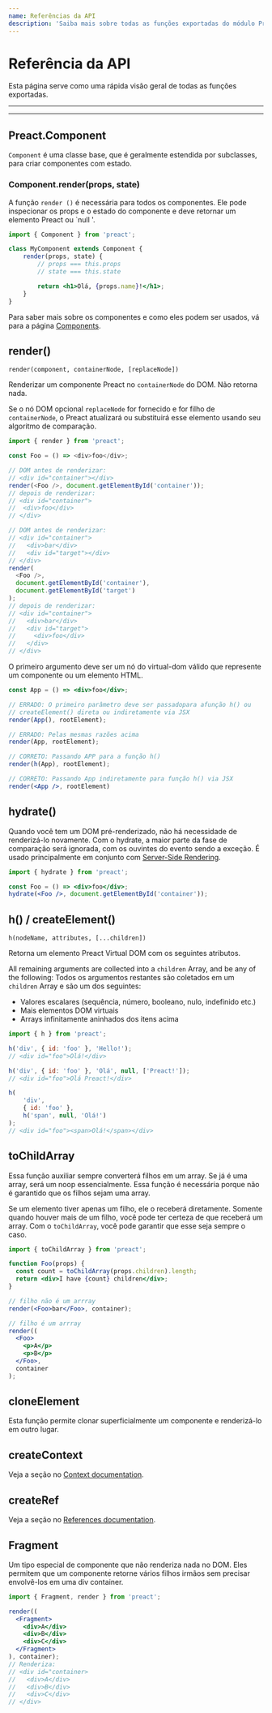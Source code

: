 ```yaml
---
name: Referências da API
description: 'Saiba mais sobre todas as funções exportadas do módulo Preact'
---
```


# Referência da API

Esta página serve como uma rápida visão geral de todas as funções exportadas.

---

<toc></toc>

---

## Preact.Component

`Component` é uma classe base, que é geralmente estendida por subclasses, para criar componentes com estado.

### Component.render(props, state)

A função `render ()` é necessária para todos os componentes. Ele pode inspecionar os props e o estado do componente e deve retornar um elemento Preact ou `null '.

```jsx
import { Component } from 'preact';

class MyComponent extends Component {
	render(props, state) {
		// props === this.props
		// state === this.state

		return <h1>Olá, {props.name}!</h1>;
	}
}
```

Para saber mais sobre os componentes e como eles podem ser usados, vá para a página [Components](/guide/v10/components).

## render()

`render(component, containerNode, [replaceNode])`

Renderizar um componente Preact no `containerNode` do DOM. Não retorna nada.

Se o nó DOM opcional `replaceNode` for fornecido e for filho de `containerNode`, o Preact atualizará ou substituirá esse elemento usando seu algoritmo de comparação.

```js
import { render } from 'preact';

const Foo = () => <div>foo</div>;

// DOM antes de renderizar:
// <div id="container"></div>
render(<Foo />, document.getElementById('container'));
// depois de renderizar:
// <div id="container">
//  <div>foo</div>
// </div>

// DOM antes de renderizar:
// <div id="container">
//   <div>bar</div>
//   <div id="target"></div>
// </div>
render(
  <Foo />,
  document.getElementById('container'),
  document.getElementById('target')
);
// depois de renderizar:
// <div id="container">
//   <div>bar</div>
//   <div id="target">
//     <div>foo</div>
//   </div>
// </div>
```

O primeiro argumento deve ser um nó do virtual-dom válido que represente um componente ou um elemento HTML.

```jsx
const App = () => <div>foo</div>;

// ERRADO: O primeiro parâmetro deve ser passadopara afunção h() ou
// createElement() direta ou indiretamente via JSX
render(App(), rootElement);

// ERRADO: Pelas mesmas razões acima
render(App, rootElement);

// CORRETO: Passando APP para a função h()
render(h(App), rootElement);

// CORRETO: Passando App indiretamente para função h() via JSX
render(<App />, rootElement)
```

## hydrate()

Quando você tem um DOM pré-renderizado, não há necessidade de renderizá-lo novamente. Com o hydrate, a maior parte da fase de comparação será ignorada, com os ouvintes do evento sendo a exceção. É usado principalmente em conjunto com
[Server-Side Rendering](/guide/v10/server-side-rendering).

```jsx
import { hydrate } from 'preact';

const Foo = () => <div>foo</div>;
hydrate(<Foo />, document.getElementById('container'));
```

## h() / createElement()

`h(nodeName, attributes, [...children])`

Retorna um elemento Preact Virtual DOM com os seguintes  atributos.

All remaining arguments are collected into a `children` Array, and be any of the following:
Todos os argumentos restantes são coletados em um `children` Array e são um dos seguintes:

- Valores escalares (sequência, número, booleano, nulo, indefinido etc.)
- Mais elementos DOM virtuais
- Arrays infinitamente aninhados dos itens acima

```js
import { h } from 'preact';

h('div', { id: 'foo' }, 'Hello!');
// <div id="foo">Olá!</div>

h('div', { id: 'foo' }, 'Olá', null, ['Preact!']);
// <div id="foo">Olá Preact!</div>

h(
	'div',
	{ id: 'foo' },
	h('span', null, 'Olá!')
);
// <div id="foo"><span>Olá!</span></div>
```

## toChildArray

Essa função auxiliar sempre converterá filhos em um array. Se já é uma array, será um noop essencialmente. Essa função é necessária porque não é garantido que os filhos sejam uma array.

Se um elemento tiver apenas um filho, ele o receberá diretamente. Somente quando houver mais de um filho, você pode ter certeza de que receberá um array. Com o `toChildArray`, você pode garantir que esse seja sempre o caso.

```jsx
import { toChildArray } from 'preact';

function Foo(props) {
  const count = toChildArray(props.children).length;
  return <div>I have {count} children</div>;
}

// filho não é um arrray
render(<Foo>bar</Foo>, container);

// filho é um arrray
render((
  <Foo>
    <p>A</p>
    <p>B</p>
  </Foo>,
  container
);
```

## cloneElement

Esta função permite clonar superficialmente um componente e renderizá-lo em outro lugar.

## createContext

Veja a seção no [Context documentation](/guide/v10/context#createcontext).

## createRef

Veja a seção no [References documentation](/guide/v10/refs#createref).

## Fragment

Um tipo especial de componente que não renderiza nada no DOM. Eles permitem que um componente retorne vários filhos irmãos sem precisar envolvê-los em uma div container.

```jsx
import { Fragment, render } from 'preact';

render((
  <Fragment>
    <div>A</div>
    <div>B</div>
    <div>C</div>
  </Fragment>
), container);
// Renderiza:
// <div id="container>
//   <div>A</div>
//   <div>B</div>
//   <div>C</div>
// </div>
```
